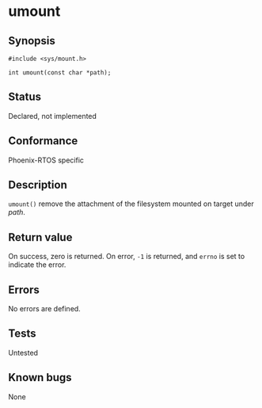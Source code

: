 # umount

## Synopsis

`#include <sys/mount.h>`

`int umount(const char *path);`

## Status

Declared, not implemented

## Conformance

Phoenix-RTOS specific

## Description

`umount()` remove the attachment of the filesystem mounted on target under _path_.

## Return value

On success, zero is returned. On error, `-1` is returned, and `errno` is set to indicate the error.

## Errors

No errors are defined.

## Tests

Untested

## Known bugs

None
